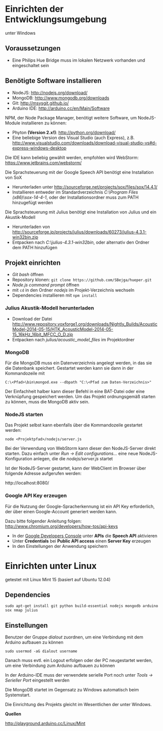 # Einrichten der Entwicklungsumgebung

unter Windows

## Voraussetzungen

-   Eine Philips Hue Bridge muss im lokalen Netzwerk vorhanden und eingeschaltet sein


## Benötigte Software installieren

-   NodeJS: http://nodejs.org/download/
-   MongoDB: http://www.mongodb.org/downloads
-   Git: http://msysgit.github.io/
-   Arduino IDE: http://arduino.cc/en/Main/Software

NPM, der Node Package Manager, benötigt weitere Software, um NodeJS-Module installieren zu können:

-   Phyton **(Version 2.x!)**: http://python.org/download/
-   Eine beliebige Version des Visual Studio (auch Express), z.B. http://www.visualstudio.com/downloads/download-visual-studio-vs#d-express-windows-desktop

Die IDE kann beliebig gewählt werden, empfohlen wird WebStorm: https://www.jetbrains.com/webstorm/

Die Sprachsteuerung mit der Google Speech API benötigt eine Installation von SoX

-   Herunterladen unter http://sourceforge.net/projects/sox/files/sox/14.4.1/
-   Installieren entweder im Standardverzeichnis *C:\Program Files (x86)\sox-14-4-1*, oder der Installationsordner muss zum PATH hinzugefügt werden

Die Sprachsteuerung mit Julius benötigt eine Installation von Julius und ein Akustik-Modell

-   Herunterladen von http://sourceforge.jp/projects/julius/downloads/60273/julius-4.3.1-win32bin.zip
-   Entpacken nach *C:\julius-4.3.1-win32bin*, oder alternativ den Ordner dem PATH hinzufügen


## Projekt einrichten

-   *Git bash* öffnen
-   Repository klonen: `git clone https://github.com/SBejga/hueper.git`
-   *Node.js command prompt* öffnen
-   mit `cd` in den Ordner *nodejs* im Projekt-Verzeichnis wechseln
-   Dependencies installieren mit `npm install`

### Julius Akustik-Modell herunterladen

-   Download der Datei http://www.repository.voxforge1.org/downloads/Nightly_Builds/AcousticModel-2014-05-15/HTK_AcousticModel-2014-05-15_16kHz_16bit_MFCC_O_D.zip
-   Entpacken nach *julius/acoustic_model_files* im Projektordner

### MongoDB

Für die MongoDB muss ein Datenverzeichnis angelegt werden, in das sie die Datenbank speichert. Gestartet werden kann sie dann in der Kommandozeile mit

    C:\<Pfad>\bin\mongod.exe --dbpath "C:\<Pfad zum Daten-Verzeichnis>"

Der Einfachheit halber kann dieser Befehl in eine BAT-Datei oder eine Verknüpfung gespeichert werden. Um das Projekt ordnungsgemäß starten zu können, muss die MongoDB aktiv sein.

### NodeJS starten

Das Projekt selbst kann ebenfalls über die Kommandozeile gestartet werden:

    node <Projektpfad>/nodejs/server.js

Bei der Verwendung von WebStorm kann dieser den NodeJS-Server direkt starten. Dazu einfach unter *Run -> Edit configurations...* eine neue NodeJS-Konfiguration anlegen, die die *nodejs/server.js* startet

Ist der NodeJS-Server gestartet, kann der WebClient im Browser über folgende Adresse aufgerufen werden:

http://localhost:8080/

### Google API Key erzeugen

Für die Nutzung der Google-Spracherkennung ist ein API Key erforderlich, der über einen Google-Account generiert werden kann.

Dazu bitte folgender Anleitung folgen: http://www.chromium.org/developers/how-tos/api-keys

-   In der [Google Developers Console](https://cloud.google.com/console) unter **APIs** die **Speech API** aktivieren
-   Unter **Credentials** bei **Public API access** einen **Server Key** erzeugen
-   In den Einstellungen der Anwendung speichern



# Einrichten unter Linux

getestet mit Linux Mint 15 (basiert auf Ubuntu 12.04)


## Dependencies

    sudo apt-get install git python build-essential nodejs mongodb arduino sox nmap julius

## Einstellungen

Benutzer der Gruppe *dialout* zuordnen, um eine Verbindung mit dem Arduino aufbauen zu können

    sudo usermod -aG dialout username


Danach muss evtl. ein Logout erfolgen oder der PC neugestartet werden, um eine Verbindung zum Arduino aufbauen zu können

In der Arduino-IDE muss der verwendete serielle Port noch unter *Tools -> Serieller Port* eingestellt werden

Die MongoDB startet im Gegensatz zu Windows automatisch beim Systemstart.

Die Einrichtung des Projekts gleicht im Wesentlichen der unter Windows.


**Quellen**

http://playground.arduino.cc/Linux/Mint
